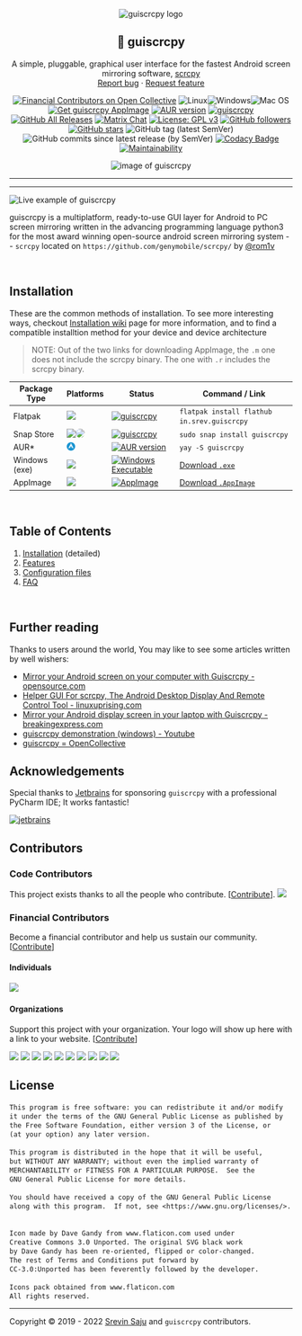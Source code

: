 <p align="center">
    <img src="https://raw.githubusercontent.com/srevinsaju/guiscrcpy/master/guiscrcpy/ui/ui/guiscrcpy_logo.png" alt="guiscrcpy logo" width=128 height=128>

<h2 align="center">📱 guiscrcpy</h2>

  <p align="center">
    A simple, pluggable, graphical user interface for the fastest Android screen mirroring software, <a href="https://github.com/Genymobile/scrcpy">scrcpy</a>
    <br>
    <a href="https://github.com/srevinsaju/guiscrcpy/issues/new">Report bug</a>
    ·
    <a href="https://github.com/srevinsaju/guiscrcpy/issues/new">Request feature</a>
  </p>
</p>

<div align="center">



[![Financial Contributors on Open Collective](https://opencollective.com/guiscrcpy/all/badge.svg?label=financial+contributors)](https://opencollective.com/guiscrcpy) ![Linux](https://github.com/srevinsaju/guiscrcpy/workflows/Linux/badge.svg)![Windows](https://github.com/srevinsaju/guiscrcpy/workflows/Windows/badge.svg)![Mac OS](https://github.com/srevinsaju/guiscrcpy/workflows/Mac%20OS/badge.svg) 
[![Get guiscrcpy AppImage](https://img.shields.io/endpoint?url=https%3A%2F%2Fg.srev.in%2Fget-appimage%2Fguiscrcpy%2Fshields.json)](https://g.srev.in/get-appimage/guiscrcpy/) 
[![AUR version](https://img.shields.io/aur/version/guiscrcpy?label=Arch%20Linux%20Package&style=flat-square)](https://aur.archlinux.org/packages/guiscrcpy)
[![guiscrcpy](https://snapcraft.io//guiscrcpy/badge.svg)](https://snapcraft.io/guiscrcpy)
[![GitHub All Releases](https://img.shields.io/github/downloads/srevinsaju/guiscrcpy/total?style=flat-square)](https://github.com/srevinsaju/guiscrcpy/releases)
[![Matrix Chat](https://img.shields.io/badge/chat-%5Bmatrix%5D-green)](https://matrix.to/#/#guiscrcpy:matrix.org) 
[![License: GPL v3](https://img.shields.io/badge/License-GPLv3-blue.svg)](https://www.gnu.org/licenses/gpl-3.0) 
[![GitHub followers](https://img.shields.io/github/followers/srevinsaju?label=Follow%20me&style=social)](https://github.com/srevinsaju) [![GitHub stars](https://img.shields.io/github/stars/srevinsaju/guiscrcpy?style=social)](https://github.com/srevinsaju/guiscrcpy/stargazers) 
![GitHub tag (latest SemVer)](https://img.shields.io/github/v/tag/srevinsaju/guiscrcpy?color=red&label=pre-release&logo=github&sort=semver&style=flat-square) ![GitHub commits since latest release (by SemVer)](https://img.shields.io/github/commits-since/srevinsaju/guiscrcpy/latest?color=green&sort=semver&style=flat-square) 
[![Codacy Badge](https://app.codacy.com/project/badge/Grade/dacb6698a7d5410790e088235018f332)](https://www.codacy.com/gh/srevinsaju/guiscrcpy/dashboard?utm_source=github.com&amp;utm_medium=referral&amp;utm_content=srevinsaju/guiscrcpy&amp;utm_campaign=Badge_Grade) [![Maintainability](https://api.codeclimate.com/v1/badges/c8db380280c4fce44e8b/maintainability)](https://codeclimate.com/github/srevinsaju/guiscrcpy/maintainability)


![image of guiscrcpy](docs/img/screenshot.jpg)
</div>

----------


------------


![Live example of guiscrcpy](https://raw.githubusercontent.com/guiscrcpy/guiscrcpy.github.io/master/img/guiscrcpy.gif)

guiscrcpy is a multiplatform, ready-to-use GUI layer for Android to PC screen mirroring written in the advancing programming language python3 for the most award winning open-source android screen mirroring system -- `scrcpy` located on `https://github.com/genymobile/scrcpy/` by [@rom1v](https://github.com/rom1v)

<br>

## Installation

These are the common methods of installation. To see more interesting ways, checkout [Installation wiki](docs/INSTALL.md) page for more information, and to find a compatible installtion method for your device and device architecture
>NOTE: Out of the two links for downloading AppImage, the `.m` one does not include the scrcpy binary. The one with `.r` includes the scrcpy binary.

| Package Type  | Platforms                                                    | Status                                                       | Command / Link                |
| ------------- | ------------------------------------------------------------ | ------------------------------------------------------------ | ----------------------------- |
| Flatpak       | <img src="https://guiscrcpy.github.io/img/linux.png" height=15px> | [![guiscrcpy](https://img.shields.io/badge/flatpak-in.srev.guiscrcpy-green)](https://flathub.org/apps/details/in.srev.guiscrcpy) | `flatpak install flathub in.srev.guiscrcpy` |
| Snap Store    | <img src="https://guiscrcpy.github.io/img/linux.png" height=15px><img src="https://guiscrcpy.github.io/img/darwin.jpeg" height=15px style="border-radius: 50%"> | [![guiscrcpy](https://snapcraft.io//guiscrcpy/badge.svg)](https://snapcraft.io/guiscrcpy) | `sudo snap install guiscrcpy` |
| AUR*          | <img src="https://raw.githubusercontent.com/guiscrcpy/guiscrcpy.github.io/master/img/archlinux.png" height=15px> | [![AUR version](https://img.shields.io/aur/version/guiscrcpy?label=Arch%20Linux%20Package&style=flat-square)](https://aur.archlinux.org/packages/guiscrcpy) | `yay -S guiscrcpy`            |
| Windows (exe) | <img src="https://guiscrcpy.github.io/img/windows.png" height=15px> | [![Windows Executable](https://github.com/srevinsaju/guiscrcpy/workflows/Windows%20Executable/badge.svg)](https://github.com/srevinsaju/guiscrcpy/actions?query=+event%3Apush++is%3Asuccess+branch%3Amain+workflow%3A%22Windows+Executable%22) | [Download `.exe`](https://github.com/srevinsaju/guiscrcpy/releases/tag/v2022.7.1)   |
| AppImage      | <img src="https://guiscrcpy.github.io/img/linux.png" height=15px> | [![AppImage](https://github.com/srevinsaju/guiscrcpy/workflows/AppImage/badge.svg)](https://github.com/srevinsaju/guiscrcpy/actions?query=event%3Apush+branch%3Amain+is%3Asuccess+workflow%3AAppImage+) | [Download `.AppImage`](https://github.com/srevinsaju/guiscrcpy/releases/tag/v2022.7.1) |

<br>

## Table of Contents

1. [Installation](docs/INSTALL.md) (detailed)
2. [Features](docs/FEATURES.md)
3. [Configuration files](docs/CONFIGURATION.md)
4. [FAQ](docs/FAQ.md)

<br>

## Further reading

Thanks to users around the world, 
You may like to see some articles written by well wishers:

* [Mirror your Android screen on your computer with Guiscrcpy - opensource.com](https://opensource.com/article/19/9/mirror-android-screen-guiscrcpy)
* [Helper GUI For scrcpy, The Android Desktop Display And Remote Control Tool - linuxuprising.com](https://www.linuxuprising.com/2019/09/helper-gui-for-scrcpy-android-desktop.html)
* [Mirror your Android display screen in your laptop with Guiscrcpy - breakingexpress.com](https://breakingexpress.com/2019/09/26/mirror-your-android-display-screen-in-your-laptop-with-guiscrcpy/)
* [guiscrcpy demonstration (windows) - Youtube](https://www.youtube.com/watch?v=Uc1ozt4AtrY)
* [guiscrcpy = OpenCollective](https://opencollective.com/guiscrcpy)


## Acknowledgements

Special thanks to [Jetbrains](https://www.jetbrains.com/?from=guiscrcpy) for sponsoring `guiscrcpy` with
a professional PyCharm IDE; It works fantastic!

[![jetbrains](docs/img/jetbrains.svg)](https://www.jetbrains.com/?from=guiscrcpy)

## Contributors

### Code Contributors

This project exists thanks to all the people who contribute. [[Contribute](CONTRIBUTING.md)].
<a href="https://github.com/srevinsaju/guiscrcpy/graphs/contributors"><img src="https://opencollective.com/guiscrcpy/contributors.svg?width=890&button=false" /></a>

### Financial Contributors

Become a financial contributor and help us sustain our community. [[Contribute](https://opencollective.com/guiscrcpy/contribute)]

#### Individuals

<a href="https://opencollective.com/guiscrcpy"><img src="https://opencollective.com/guiscrcpy/individuals.svg?width=890"></a>

#### Organizations

Support this project with your organization. Your logo will show up here with a link to your website. [[Contribute](https://opencollective.com/guiscrcpy/contribute)]

<a href="https://opencollective.com/guiscrcpy/organization/0/website"><img src="https://opencollective.com/guiscrcpy/organization/0/avatar.svg"></a>
<a href="https://opencollective.com/guiscrcpy/organization/1/website"><img src="https://opencollective.com/guiscrcpy/organization/1/avatar.svg"></a>
<a href="https://opencollective.com/guiscrcpy/organization/2/website"><img src="https://opencollective.com/guiscrcpy/organization/2/avatar.svg"></a>
<a href="https://opencollective.com/guiscrcpy/organization/3/website"><img src="https://opencollective.com/guiscrcpy/organization/3/avatar.svg"></a>
<a href="https://opencollective.com/guiscrcpy/organization/4/website"><img src="https://opencollective.com/guiscrcpy/organization/4/avatar.svg"></a>
<a href="https://opencollective.com/guiscrcpy/organization/5/website"><img src="https://opencollective.com/guiscrcpy/organization/5/avatar.svg"></a>
<a href="https://opencollective.com/guiscrcpy/organization/6/website"><img src="https://opencollective.com/guiscrcpy/organization/6/avatar.svg"></a>
<a href="https://opencollective.com/guiscrcpy/organization/7/website"><img src="https://opencollective.com/guiscrcpy/organization/7/avatar.svg"></a>
<a href="https://opencollective.com/guiscrcpy/organization/8/website"><img src="https://opencollective.com/guiscrcpy/organization/8/avatar.svg"></a>
<a href="https://opencollective.com/guiscrcpy/organization/9/website"><img src="https://opencollective.com/guiscrcpy/organization/9/avatar.svg"></a>

## License

```
This program is free software: you can redistribute it and/or modify
it under the terms of the GNU General Public License as published by
the Free Software Foundation, either version 3 of the License, or
(at your option) any later version.

This program is distributed in the hope that it will be useful,
but WITHOUT ANY WARRANTY; without even the implied warranty of
MERCHANTABILITY or FITNESS FOR A PARTICULAR PURPOSE.  See the
GNU General Public License for more details.

You should have received a copy of the GNU General Public License
along with this program.  If not, see <https://www.gnu.org/licenses/>.


Icon made by Dave Gandy from www.flaticon.com used under
Creative Commons 3.0 Unported. The original SVG black work
by Dave Gandy has been re-oriented, flipped or color-changed.
The rest of Terms and Conditions put forward by
CC-3.0:Unported has been feverently followed by the developer.

Icons pack obtained from www.flaticon.com
All rights reserved.

```

---------------------

Copyright &copy; 2019 - 2022 [Srevin Saju](https://github.com/srevinsaju) and `guiscrcpy` contributors.

